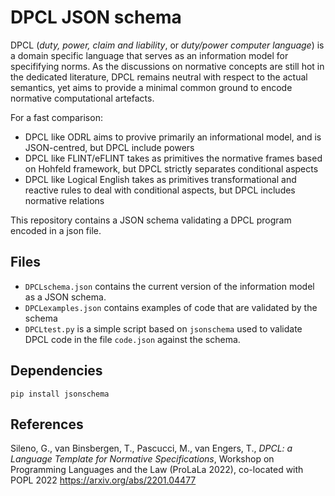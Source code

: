 # DPCL JSON schema

DPCL (*duty, power, claim and liability*, or *duty/power computer language*) is a domain specific language that serves as an information model for specififying norms. As the discussions on normative concepts are still hot in the dedicated literature, DPCL remains neutral with respect to the actual semantics, yet aims to provide a minimal common ground to encode normative computational artefacts.

For a fast comparison:
- DPCL like ODRL aims to provive primarily an informational model, and is JSON-centred, but DPCL include powers
- DPCL like FLINT/eFLINT takes as primitives the normative frames based on Hohfeld framework, but DPCL strictly separates conditional aspects
- DPCL like Logical English takes as primitives transformational and reactive rules to deal with conditional aspects, but DPCL includes normative relations

This repository contains a JSON schema validating a DPCL program encoded in a json file.

## Files

- `DPCLschema.json` contains the current version of the information model as a JSON schema.
- `DPCLexamples.json` contains examples of code that are validated by the schema
- `DPCLtest.py` is a simple script based on `jsonschema` used to validate DPCL code in the file `code.json` against the schema.

## Dependencies

```
pip install jsonschema
```

## References

Sileno, G., van Binsbergen, T., Pascucci, M., van Engers, T., 
*DPCL: a Language Template for Normative Specifications*, 
Workshop on Programming Languages and the Law (ProLaLa 2022), co-located with POPL 2022
https://arxiv.org/abs/2201.04477
